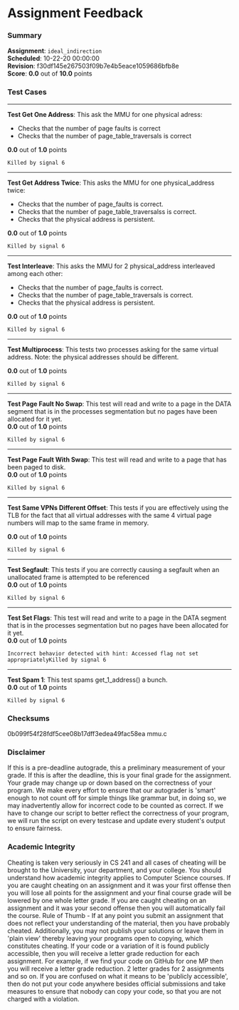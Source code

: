 # Assignment Feedback

### Summary

**Assignment**: `ideal_indirection`  
**Scheduled**: 10-22-20 00:00:00  
**Revision**: f30df145e267503f09b7e4b5eace1059686bfb8e  
**Score**: **0.0** out of **10.0** points

### Test Cases
---

**Test Get One Address**: This ask the MMU for one physical adress:
- Checks that the number of page faults is correct
- Checks that the number of page_table_traversals is correct
  
**0.0** out of **1.0** points
```
Killed by signal 6
```
---

**Test Get Address Twice**: This asks the MMU for one physical_address twice:
- Checks that the number of page_faults is correct.
- Checks that the number of page_table_traversalss is correct.
- Checks that the physical address is persistent.
  
**0.0** out of **1.0** points
```
Killed by signal 6
```
---

**Test Interleave**: This asks the MMU for 2 physical_address interleaved among each other:
- Checks that the number of page_faults is correct.
- Checks that the number of page_table_traversals is correct.
- Checks that the physical address is persistent.
  
**0.0** out of **1.0** points
```
Killed by signal 6
```
---

**Test Multiprocess**: This tests two processes asking for the same virtual address.
Note: the physical addresses should be different.
  
**0.0** out of **1.0** points
```
Killed by signal 6
```
---

**Test Page Fault No Swap**: This test will read and write to a page in the DATA segment that is in the processes segmentation but no pages have been allocated for it yet.  
**0.0** out of **1.0** points
```
Killed by signal 6
```
---

**Test Page Fault With Swap**: This test will read and write to a page that has been paged to disk.  
**0.0** out of **1.0** points
```
Killed by signal 6
```
---

**Test Same VPNs Different Offset**: This tests if you are effectively using the TLB for the fact that
all virtual addresses with the same 4 virtual page numbers will map to the same frame in memory.
  
**0.0** out of **1.0** points
```
Killed by signal 6
```
---

**Test Segfault**: This tests if you are correctly causing a segfault when an unallocated frame is attempted to be referenced  
**0.0** out of **1.0** points
```
Killed by signal 6
```
---

**Test Set Flags**: This test will read and write to a page in the DATA segment that is in the processes segmentation but no pages have been allocated for it yet.  
**0.0** out of **1.0** points
```
Incorrect behavior detected with hint: Accessed flag not set appropriatelyKilled by signal 6
```
---

**Test Spam 1**: This test spams get_1_address() a bunch.  
**0.0** out of **1.0** points
```
Killed by signal 6
```
### Checksums

0b099f54f28fdf5cee08b17dff3edea49fac58ea mmu.c


### Disclaimer
If this is a pre-deadline autograde, this a preliminary measurement of your grade.
If this is after the deadline, this is your final grade for the assignment.
Your grade may change up or down based on the correctness of your program.
We make every effort to ensure that our autograder is 'smart' enough to not count off
for simple things like grammar but, in doing so, we may inadvertently allow for
incorrect code to be counted as correct.
If we have to change our script to better reflect the correctness of your program,
we will run the script on every testcase and update every student's output to ensure fairness.



### Academic Integrity
Cheating is taken very seriously in CS 241 and all cases of cheating will be brought to the University, your department, and your college.
You should understand how academic integrity applies to Computer Science courses.
If you are caught cheating on an assignment and it was your first offense then you will lose all points for the assignment and your final course
grade will be lowered by one whole letter grade. If you are caught cheating on an assignment and it was your second offense then you will automatically fail the course.
Rule of Thumb - If at any point you submit an assignment that does not reflect your understanding of the material, then you have probably cheated.
Additionally, you may not publish your solutions or leave them in 'plain view' thereby leaving your programs open to copying, which constitutes cheating.
If your code or a variation of it is found publicly accessible, then you will receive a letter grade reduction for each assignment.
For example, if we find your code on GitHub for one MP then you will receive a letter grade reduction. 2 letter grades for 2 assignments and so on.
If you are confused on what it means to be 'publicly accessible', then do not put your code anywhere besides official submissions and take measures
to ensure that nobody can copy your code, so that you are not charged with a violation.


